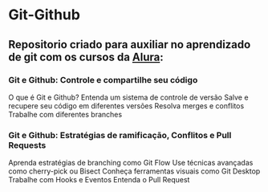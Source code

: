 # Git-Github

## Repositorio criado para auxiliar no aprendizado de git com os cursos da [Alura](https://alura.com.br):

### Git e Github: Controle e compartilhe seu código
O que é Git e Github?
Entenda um sistema de controle de versão
Salve e recupere seu código em diferentes versões
Resolva merges e conflitos
Trabalhe com diferentes branches

### Git e Github: Estratégias de ramificação, Conflitos e Pull Requests
Aprenda estratégias de branching como Git Flow
Use técnicas avançadas como cherry-pick ou Bisect
Conheça ferramentas visuais como Git Desktop
Trabalhe com Hooks e Eventos
Entenda o Pull Request
